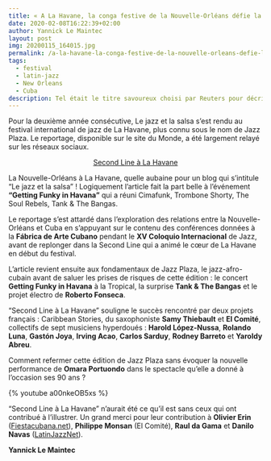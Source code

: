 ```yaml
---
title: « A La Havane, la conga festive de la Nouvelle-Orléans défie la politique cubaine de Trump »
date: 2020-02-08T16:22:39+02:00
author: Yannick Le Maintec
layout: post
img: 20200115_164015.jpg
permalink: /a-la-havane-la-conga-festive-de-la-nouvelle-orleans-defie-la-politique-cubaine-de-trump/
tags:
  - festival
  - latin-jazz
  - New Orleans
  - Cuba
description: Tel était le titre savoureux choisi par Reuters pour décrire le défilé à La Havane de musiciens de la Nouvelle-Orléans pendant Jazz Plaza. &#8220;Le jazz et la salsa&#8221; y était.
---
```


Pour la deuxième année consécutive, Le jazz et la salsa s&#8217;est rendu au festival international de jazz de La Havane, plus connu sous le nom de Jazz Plaza. Le reportage, disponible sur le site du Monde, a été largement relayé sur les réseaux sociaux.

<p style="text-align:center">
  <a href="https://www.lemonde.fr/le-jazz-et-la-salsa/article/2020/02/05/second-line-a-la-havane_6028511_5324427.html">Second Line à La Havane</a>
</p>

La Nouvelle-Orléans à La Havane, quelle aubaine pour un blog qui s&#8217;intitule &#8220;Le jazz et la salsa&#8221; ! Logiquement l&#8217;article fait la part belle à l&#8217;événement **&#8220;Getting Funky in Havana&#8221;** qui a réuni Cimafunk, Trombone Shorty, The Soul Rebels, Tank & The Bangas.

Le reportage s&#8217;est attardé dans l&#8217;exploration des relations entre la Nouvelle-Orléans et Cuba en s&#8217;appuyant sur le contenu des conférences données à la **Fábrica de Arte Cubano** pendant le **XV Coloquio Internacional** de Jazz, avant de replonger dans la Second Line qui a animé le cœur de La Havane en début du festival.

L&#8217;article revient ensuite aux fondamentaux de Jazz Plaza, le jazz-afro-cubain avant de saluer les prises de risques de cette édition : le concert **Getting Funky in Havana** à la Tropical, la surprise **Tank & The Bangas** et le projet électro de **Roberto Fonseca**.

&#8220;Second Line à La Havane&#8221; souligne le succès rencontré par deux projets français : Caribbean Stories, du saxophoniste **Samy Thiebault** et **El Comité**, collectifs de sept musiciens hyperdoués : **Harold López-Nussa**, **Rolando Luna**, **Gastón Joya**, **Irving Acao**, **Carlos Sarduy**, **Rodney Barreto** et **Yaroldy Abreu**.

Comment refermer cette édition de Jazz Plaza sans évoquer la nouvelle performance de **Omara Portuondo** dans le spectacle qu&#8217;elle a donné à l&#8217;occasion ses 90 ans ?

{% youtube a00nkeOB5xs %}


&#8220;Second Line à La Havane&#8221; n&#8217;aurait été ce qu&#8217;il est sans ceux qui ont contribué à l&#8217;illustrer. Un grand merci pour leur contribution à **Olivier Erin** ([Fiestacubana.net](http://www.fiestacubana.net/)), **Philippe Monsan** (El Comité), **Raul da Gama** et **Danilo Navas** ([LatinJazzNet](https://latinjazznet.com/)).

**Yannick Le Maintec**
